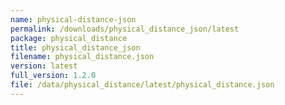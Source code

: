 ```yaml
---
name: physical-distance-json
permalink: /downloads/physical_distance_json/latest
package: physical_distance
title: physical_distance_json
filename: physical_distance.json
version: latest
full_version: 1.2.0
file: /data/physical_distance/latest/physical_distance.json
---
```

